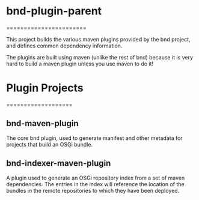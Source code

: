 # bnd-plugin-parent
=======================

This project builds the various maven plugins provided by the bnd project,
and defines common dependency information.

The plugins are built using maven (unlike the rest of bnd) because it is
very hard to build a maven plugin unless you use maven to do it!


# Plugin Projects
===================

## bnd-maven-plugin

The core bnd plugin, used to generate manifest and other metadata for 
projects that build an OSGi bundle.

## bnd-indexer-maven-plugin

A plugin used to generate an OSGi repository index from a set of maven
dependencies. The entries in the index will reference the location of
the bundles in the remote repositories to which they have been deployed.
